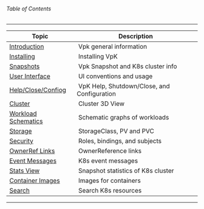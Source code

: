 <topicKey toc/>

###### Table of Contents 

---


| Topic | Description |
|---|---|
| <a href="javascript:docNextTopic('introduction')">Introduction</a> | &nbsp;Vpk general information |
| <a href="javascript:docNextTopic('installing')">Installing</a> | &nbsp;Installing VpK |
| <a href="javascript:docNextTopic('snapshots')">Snapshots</a> | &nbsp;Vpk Snapshot and K8s cluster info |
| <a href="javascript:docNextTopic('ui')">User Interface</a> | &nbsp;UI conventions and usage |
| <a href="javascript:docNextTopic('helpcloseconfig')">Help/Close/Confiog</a> | &nbsp;VpK Help, Shutdown/Close, and Configuration|
| <a href="javascript:docNextTopic('cluster')">Cluster</a> | &nbsp;Cluster 3D View |
| <a href="javascript:docNextTopic('schematics')">Workload Schematics</a> | &nbsp;Schematic graphs of workloads |
| <a href="javascript:docNextTopic('storage')">Storage</a> | &nbsp;StorageClass, PV and PVC |
| <a href="javascript:docNextTopic('security')">Security</a> | &nbsp;Roles, bindings, and subjects |
| <a href="javascript:docNextTopic('ownerref')">OwnerRef Links</a> | &nbsp;OwnerReference links |
| <a href="javascript:docNextTopic('eventmsgs')">Event Messages</a> | &nbsp;K8s event messages |
| <a href="javascript:docNextTopic('statsview')">Stats View</a> | &nbsp;Snapshot statistics of K8s cluster |
| <a href="javascript:docNextTopic('containerimages')">Container Images</a> | &nbsp;Images for containers |
| <a href="javascript:docNextTopic('search')">Search</a> | &nbsp;Search K8s resources |

---

